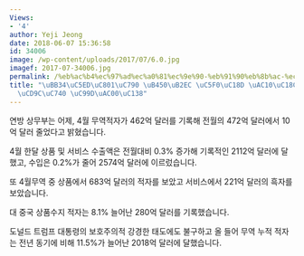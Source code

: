 ```yaml
---
Views:
- '4'
author: Yeji Jeong
date: 2018-06-07 15:36:58
id: 34006
image: /wp-content/uploads/2017/07/6.0.jpg
imagef: 2017-07-34006.jpg
permalink: /%eb%ac%b4%ec%97%ad%ec%a0%81%ec%9e%90-%eb%91%90%eb%8b%ac-%ec%97%b0%ec%86%8d-%ea%b0%90%ec%86%8c%ec%88%98%ec%b6%9c%ec%9d%80-%ec%a6%9d%ea%b0%80%ec%84%b8/
title: "\uBB34\uC5ED\uC801\uC790 \uB450\uB2EC \uC5F0\uC18D \uAC10\uC18C\u2026\uC218\
  \uCD9C\uC740 \uC99D\uAC00\uC138"
---
```


연방 상무부는 어제, 4월 무역적자가 462억 달러를 기록해 전월의 472억 달러에서 10억 달러 줄었다고 밝혔습니다.

4월 한달 상품 및 서비스 수출액은 전월대비 0.3% 증가해 기록적인 2112억 달러에 달했고, 수입은 0.2%가 줄어 2574억 달러에 이르렀습니다.

또 4월무역 중 상품에서 683억 달러의 적자를 보았고 서비스에서 221억 달러의 흑자를 보았습니다.

대 중국 상품수지 적자는 8.1% 늘어난 280억 달러를 기록했습니다.

도널드 트럼프 대통령의 보호주의적 강경한 태도에도 불구하고 올 들어 무역 누적 적자는 전년 동기에 비해 11.5%가 늘어난 2018억 달러에 달했습니다.